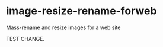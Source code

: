image-resize-rename-forweb
==========================

Mass-rename and resize images for a web site

TEST CHANGE.
